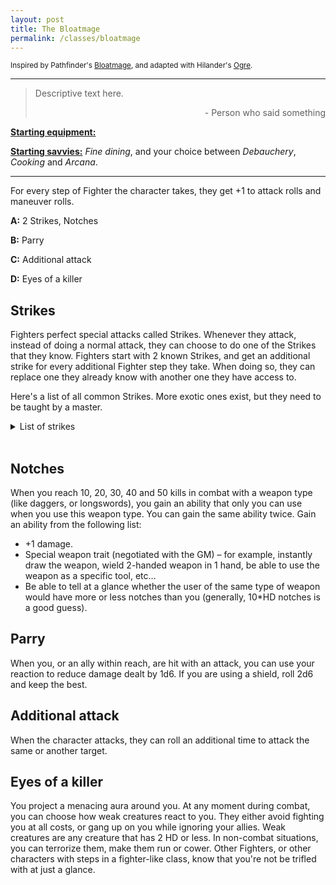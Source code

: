 ```yaml
---
layout: post
title: The Bloatmage
permalink: /classes/bloatmage
---
```

<small>Inspired by Pathfinder's [Bloatmage](https://www.d20pfsrd.com/classes/prestige-classes/other-paizo/a-b/bloatmage/), and adapted with Hilander's [Ogre](https://saltygoo.github.io/class/ogre).</small>

***

>Descriptive text here.
>
><p style="text-align: right">- Person who said something</p>

<b><u>Starting equipment:</u></b> 

<b><u>Starting savvies:</u></b> <i>Fine dining</i>, and your choice between <i>Debauchery</i>, <i>Cooking</i> and <i>Arcana</i>.

***

For every step of Fighter the character takes, they get +1 to attack rolls and maneuver rolls.

<b>A:</b> 2 Strikes, Notches

<b>B:</b> Parry

<b>C:</b> Additional attack

<b>D:</b> Eyes of a killer

## Strikes
Fighters perfect special attacks called Strikes. Whenever they attack, instead of doing a normal attack, they can choose to do one of the Strikes that they know. Fighters start with 2 known Strikes, and get an additional strike for every additional Fighter step they take. When doing so, they can replace one they already know with another one they have access to.

Here's a list of all common Strikes. More exotic ones exist, but they need to be taught by a master.
<details markdown="1">
<summary>List of strikes</summary>
*  <b>Charging strike:</b> If you moved at least a few steps during your turn, make an attack against 1 target with a melee weapon. On a hit, the target is also shoved back.
*  <b>Cleaving strike:</b> Make an attack with a melee weapon with 1 bane. On a successful hit, you automatically deal your damage to up to two other targets in range.
*  <b>Defensive strike:</b> Make an attack with 1 bane. Whether you hit or not, the target has 1 bane against all attacks aimed at you for the following round.
*  <b>Disarming strike:</b> Make an attack with 1 bane. On a successful hit, you deal half damage to your target, and they drop their currently wielded weapon (or one of them, if they have two).
*  <b>Lunging strike:</b> Make an attack with a melee weapon with 1 bane. You can reach farther than usual with this attack.
*  <b>Piercing strike:</b> Make an attack with 1 bane. On a successful hit, ignore the target’s armor score.
*  <b>Pinning strike:</b> Make an attack with 1 bane with a weapon capable of piercing. On a successful hit, deal half damage. The target can’t move until it takes an action to remove the weapon. If the weapon is a melee weapon, you can’t attack with it either until it’s pulled out.
*  <b>Powerful strike:</b> Make an attack with 1 bane with a melee weapon. On a successful hit, roll twice the damage dice.
*  <b>Precise strike:</b> Forego your movement. Doing so, roll damage automatically – no need for an attack roll.
*  <b>Shield strike:</b> Make an attack with 1 bane with a shield. On a successful hit, deal 1d6 damage, and all attacks against that target have a boon, until at least one attack hits.
*  <b>Sundering strike:</b> Make an attack with 1 bane. On a successful hit, you deal no damage to the target, but you either reduce the armor score of your target by the number of damage dice your weapon has, or you impose a bane on the target’s attack rolls using this weapon. If another object is targeted, the GM determines the effects accordingly. This can stack, and lasts until the next time they tend to their equipment (generally after a short rest).
*  <b>Switch-up strike:</b> Switch places with a nearby ally, then attack.
</details>
<br>

## Notches
When you reach 10, 20, 30, 40 and 50 kills in combat with a weapon type (like daggers, or longswords), you gain an ability that only you can use when you use this weapon type.
You can gain the same ability twice. Gain an ability from the following list:
*  +1 damage.
*  Special weapon trait (negotiated with the GM) – for example, instantly draw the weapon, wield 2-handed weapon in 1 hand, be able to use the weapon as a specific tool, etc…
*  Be able to tell at a glance whether the user of the same type of weapon would have more or less notches than you (generally, 10*HD notches is a good guess).

## Parry
When you, or an ally within reach, are hit with an attack, you can use your reaction to reduce damage dealt by 1d6. If you are using a shield, roll 2d6 and keep the best.

## Additional attack
When the character attacks, they can roll an additional time to attack the same or another target.

## Eyes of a killer
You project a menacing aura around you. At any moment during combat, you can choose how weak creatures react to you. They either avoid fighting you at all costs, or gang up on you while ignoring your allies. Weak creatures are any creature that has 2 HD or less. In non-combat situations, you can terrorize them, make them run or cower. Other Fighters, or other characters with steps in a fighter-like class, know that you're not be trifled with at just a glance.
